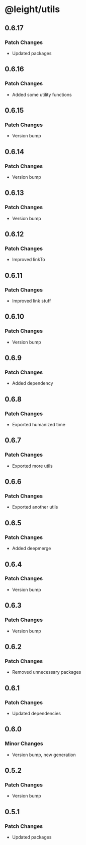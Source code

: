 # @leight/utils

## 0.6.17

### Patch Changes

- Updated packages

## 0.6.16

### Patch Changes

- Added some utility functions

## 0.6.15

### Patch Changes

- Version bump

## 0.6.14

### Patch Changes

- Version bump

## 0.6.13

### Patch Changes

- Version bump

## 0.6.12

### Patch Changes

- Improved linkTo

## 0.6.11

### Patch Changes

- Improved link stuff

## 0.6.10

### Patch Changes

- Version bump

## 0.6.9

### Patch Changes

- Added dependency

## 0.6.8

### Patch Changes

- Exported humanized time

## 0.6.7

### Patch Changes

- Exported more utils

## 0.6.6

### Patch Changes

- Exported another utils

## 0.6.5

### Patch Changes

- Added deepmerge

## 0.6.4

### Patch Changes

- Version bump

## 0.6.3

### Patch Changes

- Version bump

## 0.6.2

### Patch Changes

- Removed unnecessary packages

## 0.6.1

### Patch Changes

- Updated dependencies

## 0.6.0

### Minor Changes

- Version bump, new generation

## 0.5.2

### Patch Changes

- Version bump

## 0.5.1

### Patch Changes

- Updated packages
